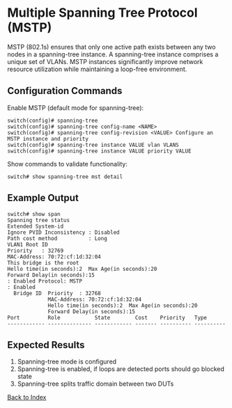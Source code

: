 # Multiple Spanning Tree Protocol (MSTP)

MSTP (802.1s) ensures that only one active path exists between any two nodes in a spanning-tree instance. A spanning-tree instance comprises a unique set of VLANs. MSTP instances significantly improve network resource utilization while maintaining a loop-free environment.

## Configuration Commands

Enable MSTP (default mode for spanning-tree):

```text
switch(config)# spanning-tree
switch(config)# spanning-tree config-name <NAME>
switch(config)# spanning-tree config-revision <VALUE> Configure an MSTP instance and priority
switch(config)# spanning-tree instance VALUE vlan VLANS
switch(config)# spanning-tree instance VALUE priority VALUE
```

Show commands to validate functionality:

```text
switch# show spanning-tree mst detail
```

## Example Output

```text
switch# show span
Spanning tree status
Extended System-id
Ignore PVID Inconsistency : Disabled
Path cost method          : Long
VLAN1 Root ID
Priority   : 32769
MAC-Address: 70:72:cf:1d:32:04
This bridge is the root
Hello time(in seconds):2  Max Age(in seconds):20
Forward Delay(in seconds):15
: Enabled Protocol: MSTP
: Enabled
  Bridge ID  Priority  : 32768
             MAC-Address: 70:72:cf:1d:32:04
             Hello time(in seconds):2  Max Age(in seconds):20
             Forward Delay(in seconds):15
Port         Role           State        Cost    Priority   Type
------------ -------------- ------------ ------- ---------- ----------
```

## Expected Results

1. Spanning-tree mode is configured
2. Spanning-tree is enabled, if loops are detected ports should go blocked state
3. Spanning-tree splits traffic domain between two DUTs

[Back to Index](../README.md)
